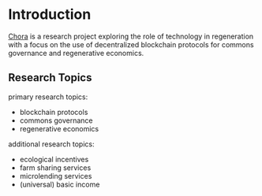 # Introduction

[Chora](https://chora.io/) is a research project exploring the role of technology in regeneration with a focus on the use of decentralized blockchain protocols for commons governance and regenerative economics.

## Research Topics

primary research topics:

- blockchain protocols
- commons governance
- regenerative economics

additional research topics:

- ecological incentives
- farm sharing services
- microlending services
- (universal) basic income

<!-- ## Blockchain Protocols

...

## Commons Governance

...

## Regenerative Economics

...

## Related Projects

- [Regen Network](https://www.regen.network/)
- [The Commons Stack](https://commonsstack.org/)
- [P2P Foundation](https://wiki.p2pfoundation.net/Main_Page) -->
